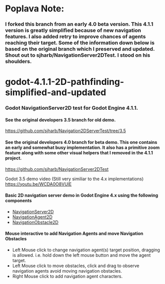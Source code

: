 # Poplava Note:
### I forked this branch from an early 4.0 beta version. This 4.1.1 version is greatly simplified because of new navigation features. I also added retry to improve chances of agents reaching their target. Some of the information down below is based on the original branch which I preserved and updated. Shout out to sjharb/NavigationServer2DTest. I stood on his shoulders.

# godot-4.1.1-2D-pathfinding-simplified-and-updated
### Godot NavigationServer2D test for Godot Engine 4.1.1.

#### See the original developers 3.5 branch for old demo. 
https://github.com/sjharb/Navigation2DServerTest/tree/3.5

#### See the original developers 4.0 branch for beta demo. This one contains an early and somewhat busy implementation. It also has a primitive zoom feature along with some other visual helpers that I removed in the 4.1.1 project.
https://github.com/sjharb/NavigationServer2DTest

Godot 3.5 demo video (Still very similiar to the 4.x implementations)
https://youtu.be/WCDA0O8VUIE

#### Basic 2D navigation server demo in Godot Engine 4.x using the following components
- [NavigationServer2D](https://docs.godotengine.org/en/stable/classes/class_navigationserver2d.html)
- [NavigationAgent2D](https://docs.godotengine.org/en/stable/classes/class_navigationagent2d.html)
- [NavigationObstacle2D](https://docs.godotengine.org/en/stable/classes/class_navigationobstacle2d.html)

#### Mouse interactive to add Navigation Agents and move Navigation Obstacles
- Left Mouse click to change navigation agent(s) target position, dragging is allowed. i.e. hold down the left mouse button and move the agent target.
- Left Mouse click to move obstacles, click and drag to observe navigation agents avoid moving navigation obstacles.
- Right Mouse click to add navigation agent characters.
